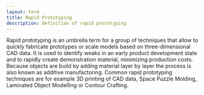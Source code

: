```yaml
---
layout: term
title: Rapid Prototyping
description: definition of rapid prototyping
---
```

Rapid prototyping is an umbrella term for a group of techniques that allow to quickly fabricate prototypes or scale models based on three-dimensional CAD data. It is used to identify weaks in an early product development state and to rapidly create demonstration material, minimizing production costs. Because objects are build by adding material layer by layer the process is also known as additive manufactoring. Common rapid prototyping techniques are for example 3D printing of CAD data, Space Puzzle Molding, Laminated Object Modelling or Contour Crafting.

